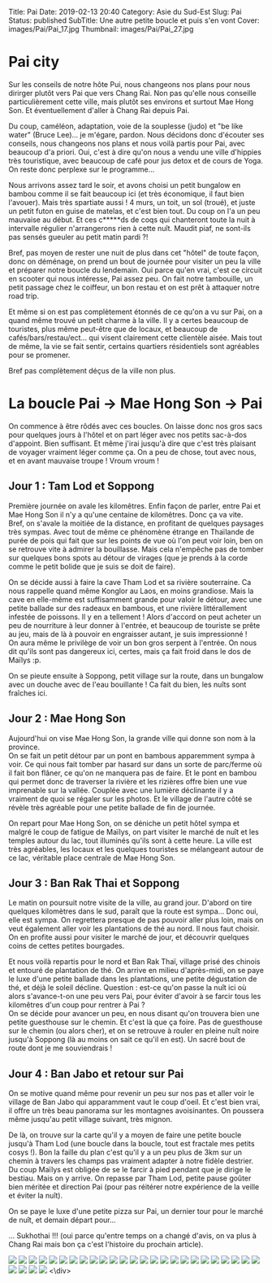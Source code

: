 Title: Pai
Date: 2019-02-13 20:40
Category: Asie du Sud-Est
Slug: Pai
Status: published
SubTitle: Une autre petite boucle et puis s'en vont
Cover: images/Pai/Pai_17.jpg
Thumbnail: images/Pai/Pai_27.jpg

# Pai city
Sur les conseils de notre hôte Pui, nous changeons nos plans pour nous dirirger plutôt vers Pai que vers Chang Rai. Non pas qu'elle nous conseille particulièrement cette ville, mais plutôt ses environs et surtout Mae Hong Son. Et éventuellement d'aller à Chang Rai depuis Pai.

Du coup, caméléon, adaptation, voie de la souplesse (judo) et "be like water" (Bruce Lee)... je m'égare, pardon. Nous décidons donc d'écouter ses conseils, nous changeons nos plans et nous voilà partis pour Pai, avec beaucoup d'a priori. Oui, c'est à dire qu'on nous a vendu une ville d'hippies très touristique, avec beaucoup de café pour jus detox et de cours de Yoga. On reste donc perplexe sur le programme...

Nous arrivons assez tard le soir, et avons choisi un petit bungalow en bambou comme il se fait beaucoup ici (et très économique, il faut bien l'avouer). Mais très spartiate aussi ! 4 murs, un toit, un sol (troué), et juste un petit futon en guise de matelas, et c'est bien tout. Du coup on l'a un peu mauvaise au début. Et ces c*****ds de coqs qui chanteront toute la nuit à intervalle régulier n'arrangerons rien à cette nuît. Maudit piaf, ne sont-ils pas sensés gueuler au petit matin pardi ?!

Bref, pas moyen de rester une nuit de plus dans cet "hôtel" de toute façon, donc on déménage, on prend un bout de journée pour visiter un peu la ville et préparer notre boucle du lendemain. Oui parce qu'en vrai, c'est ce circuit en scooter qui nous intéresse, Pai assez peu. On fait notre tambouille, un petit passage chez le coiffeur, un bon restau et on est prêt à attaquer notre road trip.

Et même si on est pas complètement étonnés de ce qu'on a vu sur Pai, on a quand même trouvé un petit charme à la ville. Il y a certes beaucoup de touristes, plus même peut-être que de locaux, et beaucoup de cafés/bars/restau/ect... qui visent clairement cette clientèle aisée. Mais tout de même, la vie se fait sentir, certains quartiers résidentiels sont agréables pour se promener.

Bref pas complètement déçus de la ville non plus.

# La boucle Pai -> Mae Hong Son -> Pai
On commence à être rôdés avec ces boucles. On laisse donc nos gros sacs pour quelques jours à l'hôtel et on part léger avec nos petits sac-à-dos d'appoint. Bien suffisant. Et même j'irai jusqu'à dire que c'est très plaisant de voyager vraiment léger comme ça. On a peu de chose, tout avec nous, et en avant mauvaise troupe ! Vroum vroum !

## Jour 1 : Tam Lod et Soppong
Première journée on avale les kilomêtres. Enfin façon de parler, entre Pai et Mae Hong Son il n'y a qu'une centaine de kilomêtres. Donc ça va vite.  
Bref, on s'avale la moitiée de la distance, en profitant de quelques paysages très sympas. Avec tout de même ce phénomène étrange en Thaïlande de purée de pois qui fait que sur les points de vue où l'on peut voir loin, ben on se retrouve vite à admirer la bouillasse. Mais cela n'empêche pas de tomber sur quelques bons spots au détour de virages (que je prends à la corde comme le petit bolide que je suis se doit de faire).

On se décide aussi à faire la cave Tham Lod et sa rivière souterraine. Ca nous rappelle quand même Konglor au Laos, en moins grandiose. Mais la cave en elle-même est suffisamment grande pour valoir le détour, avec une petite ballade sur des radeaux en bambous, et une rivière littérallement infestée de poissons. Il y en a tellement ! Alors d'accord on peut acheter un peu de nourriture à leur donner à l'entrée, et beaucoup de touriste se prête au jeu, mais de là à pouvoir en engraisser autant, je suis impressionné !  
On aura même le privilège de voir un bon gros serpent à l'entrée. On nous dit qu'ils sont pas dangereux ici, certes, mais ça fait froid dans le dos de Maïlys :p.

On se pieute ensuite à Soppong, petit village sur la route, dans un bungalow avec un douche avec de l'eau bouillante ! Ca fait du bien, les nuîts sont fraîches ici.

## Jour 2 : Mae Hong Son
Aujourd'hui on vise Mae Hong Son, la grande ville qui donne son nom à la province.  
On se fait un petit détour par un pont en bambous apparemment sympa à voir. Ce qui nous fait tomber par hasard sur dans un sorte de parc/ferme où il fait bon flâner, ce qu'on ne manquera pas de faire. Et le pont en bambou qui permet donc de traverser la rivière et les rizières offre bien une vue imprenable sur la vallée. Couplée avec une lumière déclinante il y a vraiment de quoi se régaler sur les photos. Et le village de l'autre côté se révèle très agréable pour une petite ballade de fin de journée.

On repart pour Mae Hong Son, on se déniche un petit hôtel sympa et malgré le coup de fatigue de Maïlys, on part visiter le marché de nuît et les temples autour du lac, tout illuminés qu'ils sont à cette heure. La ville est très agréables, les locaux et les quelques touristes se mélangeant autour de ce lac, véritable place centrale de Mae Hong Son.

## Jour 3 : Ban Rak Thai et Soppong
Le matin on poursuit notre visite de la ville, au grand jour. D'abord on tire quelques kilomètres dans le sud, paraît que la route est sympa... Donc oui, elle est sympa. On regrettera presque de pas pouvoir aller plus loin, mais on veut également aller voir les plantations de thé au nord. Il nous faut choisir.  
On en profite aussi pour visiter le marché de jour, et découvrir quelques coins de cettes petites bourgades.

Et nous voilà repartis pour le nord et Ban Rak Thaï, village prisé des chinois et entouré de plantation de thé. On arrive en milieu d'après-midi, on se paye le luxe d'une petite ballade dans les plantations, une petite dégustation de thé, et déjà le soleil décline. Question : est-ce qu'on passe la nuît ici où alors s'avance-t-on une peu vers Pai, pour éviter d'avoir à se farcir tous les kilomêtres d'un coup pour rentrer à Pai ?  
On se décide pour avancer un peu, en nous disant qu'on trouvera bien une petite guesthouse sur le chemin. Et c'est là que ça foire. Pas de guesthouse sur le chemin (ou alors cher), et on se retrouve à rouler en pleine nuît noire jusqu'à Soppong (là au moins on sait ce qu'il en est). Un sacré bout de route dont je me souviendrais !  

## Jour 4 : Ban Jabo et retour sur Pai
On se motive quand même pour revenir un peu sur nos pas et aller voir le village de Ban Jabo qui apparamment vaut le coup d'oeil. Et c'est bien vrai, il offre un très beau panorama sur les montagnes avoisinantes. On poussera même jusqu'au petit village suivant, très mignon.

De là, on trouve sur la carte qu'il y a moyen de faire une petite boucle jusqu'à Tham Lod (une boucle dans la boucle, tout est fractale mes petits cosys !). Bon la faille du plan c'est qu'il y a un peu plus de 3km sur un chemin à travers les champs pas vraiment adapter à notre fidèle destrier. Du coup Maïlys est obligée de se le farcir à pied pendant que je dirige le bestiau. Mais on y arrive. On repasse par Tham Lod, petite pause goûter bien méritée et direction Pai (pour pas réitérer notre expérience de la veille et éviter la nuît).

On se paye le luxe d'une petite pizza sur Pai, un dernier tour pour le marché de nuît, et demain départ pour...

... Sukhothai !!! (oui parce qu'entre temps on a changé d'avis, on va plus à Chang Rai mais bon ça c'est l'histoire du prochain article).

<div class="galleria" style="margin:auto">
    <img src="images/Pai/Pai_00.jpg" data-description="On se refait une beauté à Pai">
    <img src="images/Pai/Pai_01.jpg" data-description="On se repère à la lampe à pétrole, pour le folklore">
    <img src="images/Pai/Pai_02.jpg" data-description="le genre de beauté sur laquelle on tombe au détour d'un virage">
    <img src="images/Pai/Pai_04.jpg" data-description="Le temple illuminé de Mae Hong Son">
    <img src="images/Pai/Pai_05.jpg">
    <img src="images/Pai/Pai_06.jpg">
    <img src="images/Pai/Pai_07.jpg" data-description="Le pont de bambou qui mêne au très joli village de Ban Kung Mai Sak">
    <img src="images/Pai/Pai_08.jpg" data-description="Le pont de bambou qui mêne au très joli village de Ban Kung Mai Sak">
    <img src="images/Pai/Pai_09.jpg" data-description="Le pont de bambou depuis Ban Kung Mai Sak">
    <img src="images/Pai/Pai_10.jpg">
    <img src="images/Pai/Pai_11.jpg" data-description="Le lac de Mae Hong Son">
    <img src="images/Pai/Pai_12.jpg" data-description="Le réseau électrique thaïlandais n'est pas à la hauteur de celui du Vietnam, mais on aime tricoter quand même">
    <img src="images/Pai/Pai_13.jpg">
    <img src="images/Pai/Pai_14.jpg" data-description="Les étales de marchand de thé à Ban Rak Thai">
    <img src="images/Pai/Pai_15.jpg" data-description="Les plantations de thé au-dessus de Ban Rak Thai">
    <img src="images/Pai/Pai_16.jpg">
    <img src="images/Pai/Pai_17.jpg">
    <img src="images/Pai/Pai_18.jpg" data-description="Maïlys profitant du paysage...">
    <img src="images/Pai/Pai_19.jpg" data-description="Le lac de Ban Rak Thai">
    <img src="images/Pai/Pai_20.jpg" data-description="Le lac de Ban Rak Thai...">
    <img src="images/Pai/Pai_21.jpg" data-description="... et le selfie de rigueur">
    <img src="images/Pai/Pai_22.jpg" data-description="Dégustation de thé à Ban Rak Thai">
    <img src="images/Pai/Pai_23.jpg">
    <img src="images/Pai/Pai_24.jpg" data-description="Le temple de Ban Mae Lanna">
    <img src="images/Pai/Pai_25.jpg" data-description="Un moine à Ban Mae Lanna">
    <img src="images/Pai/Pai_26.jpg" data-description="L'intérieur du temple de Ban Mae Lanna">
    <img src="images/Pai/Pai_27.jpg" data-description="Le panorama depuis Ban Jabo">
    <img src="images/Pai/Pai_28.jpg" data-description="l'épicerie de Ban Mae Lanna">
    <img src="images/Pai/Pai_29.jpg" data-description="Le fameux sentier à dompter avec mon canasson... et mon casque rose (mais tezllement confort !)">
<\div>
<script>
	(function() { 
            Galleria.loadTheme('https://cdnjs.cloudflare.com/ajax/libs/galleria/1.5.7/themes/classic/galleria.classic.min.js');
            Galleria.run('.galleria', {
                extend: function(options) {
                    Galleria.log(this) // the gallery instance
                    Galleria.log(options) // the gallery options
                    // listen to when an image is shown
                    this.bind('image', function(e) {
                        Galleria.log(e) // the event object may contain custom objects, in this case the main image
                        Galleria.log(e.imageTarget) // the current image
                        // lets make galleria open a lightbox when clicking the main image:
                        $(e.imageTarget).click(this.proxy(function() {
                        this.openLightbox();
                        }));
                    });
                }
            });
    }());
</script>